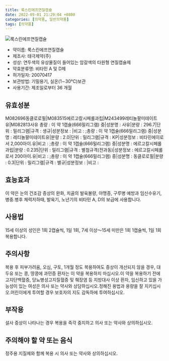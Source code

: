 ```yaml
---
title: 룩스린에프연질캡슐
date: 2022-05-01 21:29:04 +0800
categories: [의약품, 일반의약품]
tags: [의약품]
---
```

![룩스린에프연질캡슐](https://nedrug.mfds.go.kr/pbp/cmn/itemImageDownload/154661654875500096)

- 약이름: 룩스린에프연질캡슐
- 제조사: 태극제약(주)
- 성상: 연두색의 유상물질이 들어있는 암갈색의 타원형 연질캡슐제
- 약효분류명: 비타민 A 및 D제
- 허가일자: 20070417
- 보관방법: 기밀용기, 실온(1∼30℃)보관
- 사용기간: 제조일로부터 36 개월
## 유효성분
M082696동클로로필|M083515에르고칼시페롤과립|M243499레티놀팔미테이트유|M082813사유
총량 : 이 약 1캡슐(666밀리그램) 중|성분명 : 사유|분량 : 296.7|단위 : 밀리그램|규격 : 생규|성분정보 : |비고 : ;총량 : 이 약 1캡슐(666밀리그램) 중|성분명 : 레티놀팔미테이트유|분량 : 2.0|단위 : 밀리그램|규격 : KP|성분정보 : 비타민에이로서 2,000아이.유|비고 : ;총량 : 이 약 1캡슐(666밀리그램) 중|성분명 : 에르고칼시페롤과립|분량 : 0.235|단위 : 밀리그램|규격 : 별첨규격(전과동)|성분정보 : 에르고칼시페롤로서 200아이.유|비고 : ;총량 : 이 약 1캡슐(666밀리그램) 중|성분명 : 동클로로필|분량 : 0.3|단위 : 밀리그램|규격 : 별규|성분정보 : |비고 :
## 효능효과
이 약은 눈의 건조감 증상의 완화, 치골의 발육불량, 야맹증, 구루병 예방과 임신수유기, 병중.병후 체력저하때, 발육기, 노년기의 비타민 A, D의 보급에 사용합니다.
## 사용법
15세 이상의 성인은 1회 2캡슐씩, 1일 1회, 7세 이상～15세 미만은 1회 1캡슐씩, 1일 1회 복용합니다.
## 주의사항
복용 후 피부가려움, 오심, 구토, 1개월 정도 복용하여도 증상이 개선되지 않을 경우, 대두유 또는 콩, 땅콩에 과민증 환자는 이 약을 복용하지 마십시오.이 약을 복용하기 전에 고지단백혈증, 당뇨병성고지질혈증 및 췌장염 등 지방대사 이상 환자, 임신하고 있을 가능성이 있는 여성은 의사 또는 약사와 상담하십시오.정해진 용법과 용량을 잘 지키십시오.어린이에게 투여할 경우 보호자의 지도 감독하에 투여하십시오.
## 부작용
설사 증상이 나타나는 경우 복용을 즉각 중지하고 의사 또는 약사와 상의하십시오.
## 주의해야 할 약 또는 음식
정주용 지질제와 함께 복용 시 의사 또는 약사와 상의하십시오.
